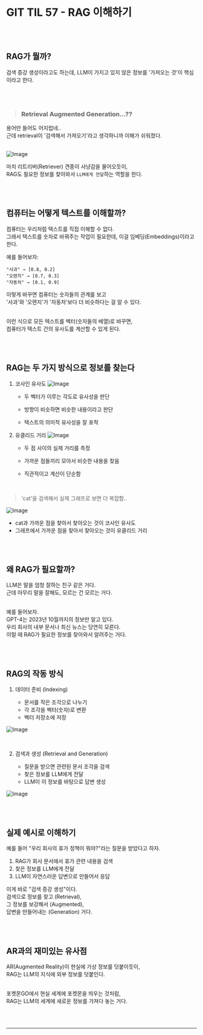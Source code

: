 # GIT TIL 57 - RAG 이해하기

<br><br>

## RAG가 뭘까?
검색 증강 생성이라고도 하는데, LLM이 가지고 있지 않은 정보를 '가져오는 것'이 핵심이라고 한다.

<br><br>

> ### Retrieval Augmented Generation...?? 
용어만 들어도 어지럽네.. <br>
근데 retrieval이 '검색해서 가져오기'라고 생각하니까 이해가 쉬워졌다. <br><br>

![Image](https://github.com/user-attachments/assets/19a6239a-3b23-4830-8f0f-af072c16588d)

마치 리트리버(Retriever) 견종이 사냥감을 물어오듯이, <br>
RAG도 필요한 정보를 찾아와서 `LLM에게 전달`하는 역할을 한다.

<br><br>

## 컴퓨터는 어떻게 텍스트를 이해할까?

컴퓨터는 우리처럼 텍스트를 직접 이해할 수 없다. <br>
그래서 텍스트를 숫자로 바꿔주는 작업이 필요한데, 이걸 임베딩(Embeddings)이라고 한다.

예를 들어보자:
```
"사과" → [0.8, 0.2]
"오렌지" → [0.7, 0.3]
"자동차" → [0.1, 0.9]
```

이렇게 바꾸면 컴퓨터는 숫자들의 관계를 보고 <br>
'사과'와 '오렌지'가 '자동차'보다 더 비슷하다는 걸 알 수 있다. <br><br>

이런 식으로 모든 텍스트를 벡터(숫자들의 배열)로 바꾸면, <br>
컴퓨터가 텍스트 간의 유사도를 계산할 수 있게 된다.

<br><br>

## RAG는 두 가지 방식으로 정보를 찾는다

1. 코사인 유사도
![Image](https://github.com/user-attachments/assets/ea2e4103-f3c6-44ea-844e-b1113c5719a5)
   - 두 벡터가 이루는 각도로 유사성을 판단

   - 방향이 비슷하면 비슷한 내용이라고 판단

   - 텍스트의 의미적 유사성을 잘 포착



2. 유클리드 거리
![Image](https://github.com/user-attachments/assets/7d3e022f-dd1c-4f20-8cef-416e758e891b)
   - 두 점 사이의 실제 거리를 측정

   - 가까운 점들끼리 모아서 비슷한 내용을 찾음

   - 직관적이고 계산이 단순함

<br>

> 'cat'을 검색해서 실제 그래프로 보면 더 복잡함..

![Image](https://github.com/user-attachments/assets/64874f67-316b-4849-89be-86db371b4de9)

- cat과 가까운 점을 찾아서 찾아오는 것이 코사인 유사도
- 그래프에서 가까운 점을 찾아서 찾아오는 것이 유클리드 거리

<br><br>

## 왜 RAG가 필요할까?

LLM은 말을 엄청 잘하는 친구 같은 거다. <br>
근데 아무리 말을 잘해도, 모르는 건 모르는 거다. <br><br>

예를 들어보자. <br>
GPT-4는 2023년 10월까지의 정보만 알고 있다. <br>
우리 회사의 내부 문서나 최신 뉴스는 당연히 모른다. <br>
이럴 때 RAG가 필요한 정보를 찾아와서 알려주는 거다.

<br><br>

## RAG의 작동 방식

1. 데이터 준비 (Indexing)

   - 문서를 작은 조각으로 나누기
   - 각 조각을 벡터(숫자)로 변환
   - 벡터 저장소에 저장

![Image](https://github.com/user-attachments/assets/4951cca8-c10a-4c68-8a7b-d5071cc0a21b)

<br>

2. 검색과 생성 (Retrieval and Generation)

   - 질문을 받으면 관련된 문서 조각을 검색
   - 찾은 정보를 LLM에게 전달
   - LLM이 이 정보를 바탕으로 답변 생성

![Image](https://github.com/user-attachments/assets/502beea7-1b68-4623-ab40-37d9e4216697)

<br><br>

## 실제 예시로 이해하기

예를 들어 "우리 회사의 휴가 정책이 뭐야?"라는 질문을 받았다고 하자.

1. RAG가 회사 문서에서 휴가 관련 내용을 검색
2. 찾은 정보를 LLM에게 전달
3. LLM이 자연스러운 답변으로 만들어서 응답

이게 바로 "검색 증강 생성"이다. <br>
검색으로 정보를 찾고 (Retrieval), <br>
그 정보를 보강해서 (Augmented), <br>
답변을 만들어내는 (Generation) 거다.

<br><br>

## AR과의 재미있는 유사점

AR(Augmented Reality)이 현실에 가상 정보를 덧붙이듯이, <br>
RAG는 LLM의 지식에 외부 정보를 덧붙인다. <br><br>

포켓몬GO에서 현실 세계에 포켓몬을 띄우는 것처럼, <br>
RAG는 LLM의 세계에 새로운 정보를 가져다 놓는 거다.

<br><br>

---

<br><br>

